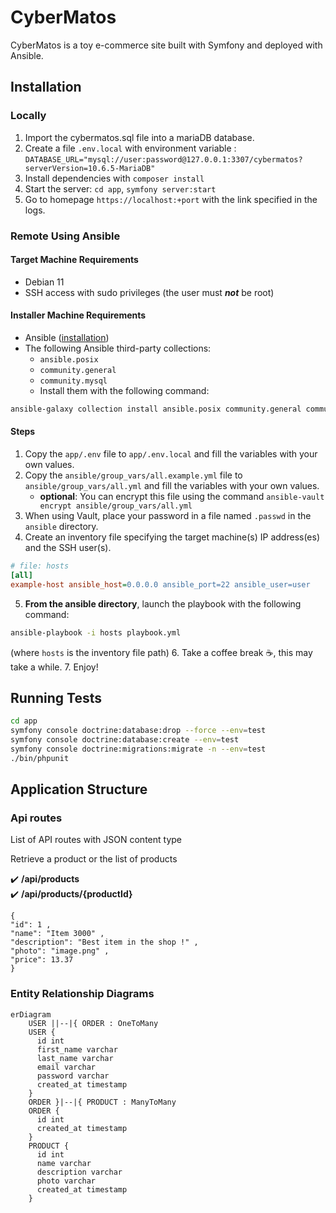# CyberMatos

CyberMatos is a toy e-commerce site built with Symfony and deployed with Ansible.

## Installation

### Locally

1. Import the cybermatos.sql file into a mariaDB database.
2. Create a file `.env.local` with environment variable : `DATABASE_URL="mysql://user:password@127.0.0.1:3307/cybermatos?serverVersion=10.6.5-MariaDB"`
3. Install dependencies with `composer install`
4. Start the server: `cd app`, `symfony server:start`
5. Go to homepage `https://localhost:+port` with the link specified in the logs.

### Remote Using Ansible

#### Target Machine Requirements

- Debian 11
- SSH access with sudo privileges (the user must **_not_** be root)

#### Installer Machine Requirements

- Ansible ([installation](https://docs.ansible.com/ansible/latest/installation_guide/intro_installation.html))
- The following Ansible third-party collections:
  - `ansible.posix`
  - `community.general`
  - `community.mysql`
  - Install them with the following command:

```sh
ansible-galaxy collection install ansible.posix community.general community.mysql
```

#### Steps

1. Copy the `app/.env` file to `app/.env.local` and fill the variables with your own values.
2. Copy the `ansible/group_vars/all.example.yml` file to `ansible/group_vars/all.yml` and fill the variables with your own values.
   - **optional**: You can encrypt this file using the command `ansible-vault encrypt ansible/group_vars/all.yml`
3. When using Vault, place your password in a file named `.passwd` in the `ansible` directory.
4. Create an inventory file specifying the target machine(s) IP address(es) and the SSH user(s).

```ini
# file: hosts
[all]
example-host ansible_host=0.0.0.0 ansible_port=22 ansible_user=user
```

5. **From the ansible directory**, launch the playbook with the following command:

```sh
ansible-playbook -i hosts playbook.yml
```

(where `hosts` is the inventory file path) 6. Take a coffee break ☕, this may take a while. 7. Enjoy!

## Running Tests

```sh
cd app
symfony console doctrine:database:drop --force --env=test
symfony console doctrine:database:create --env=test
symfony console doctrine:migrations:migrate -n --env=test
./bin/phpunit
```

## Application Structure

### Api routes

List of API routes with JSON content type

Retrieve a product or the list of products

✔️ **/api/products**  
✔️ **/api/products/{productId}**

```
{
"id": 1 ,
"name": "Item 3000" ,
"description": "Best item in the shop !" ,
"photo": "image.png" ,
"price": 13.37
}
```

### Entity Relationship Diagrams

```mermaid
erDiagram
    USER ||--|{ ORDER : OneToMany
    USER {
      id int
      first_name varchar
      last_name varchar
      email varchar
      password varchar
      created_at timestamp
    }
    ORDER }|--|{ PRODUCT : ManyToMany
    ORDER {
      id int
      created_at timestamp
    }
    PRODUCT {
      id int
      name varchar
      description varchar
      photo varchar
      created_at timestamp
    }
```
